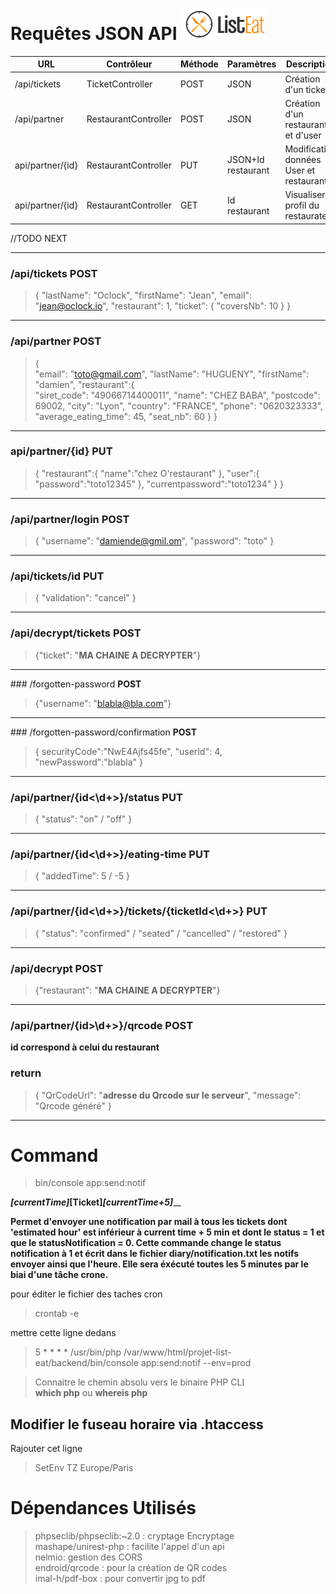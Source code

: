 # Requêtes JSON API ![Logo legalistEat](./ressource/logo/LogoListEat.png)

URL|Contrôleur|Méthode|Paramètres|Description|
|---|---|---|---|---|
|/api/tickets |TicketController|POST|JSON|Création d'un ticket|
|/api/partner|RestaurantController|POST|JSON|Création d'un restaurant et d'user|
|api/partner/{id}|RestaurantController|PUT|JSON+Id restaurant|Modification données User et restaurant|
|api/partner/{id}|RestaurantController|GET|Id restaurant|Visualiser le profil du restaurateur|

//TODO NEXT

-------------------------------------
### /api/tickets **POST**

>{
>	"lastName": "Oclock",
>	"firstName": "Jean",
>	"email": "jean@oclock.io",
>	"restaurant": 1,
>	"ticket": {
>		"coversNb": 10
>	}
>}
-------------------------------------

### /api/partner **POST**

> {  
> "email": "toto@gmail.com",
> "lastName": "HUGUENY",
> "firstName": "damien",
> "restaurant":{  
>	"siret_code": "49066714400011",
>	"name": "CHEZ BABA",
>	"postcode": 69002,
>	"city": "Lyon",
>	"country": "FRANCE",
>	"phone": "0620323333",
>	"average_eating_time": 45,
>	"seat_nb": 60
>	}
>}

------------------------------------------
### api/partner/{id} **PUT**

>{
>	"restaurant":{
>		"name":"chez O'restaurant"
>	},
>	"user":{
>			"password":"toto12345"
>	},
>	"currentpassword":"toto1234"
>}
>}

------------------------------------------
### /api/partner/login **POST**
>{
>	"username": "damiende@gmil.om", "password": "toto"
>}
------------------------------------------
### /api/tickets/id **PUT**

>{
>	"validation": "cancel"
>}
-------------------------------------------
### /api/decrypt/tickets **POST**

> {"ticket": "**MA CHAINE A DECRYPTER**"}

-------------------------------------------
### /forgotten-password **POST**

> {"username": "blabla@bla.com"}

--------------------------------------------
### /forgotten-password/confirmation **POST**

> {
> securityCode":"NwE4Ajfs45fe",
> "userId": 4,
> "newPassword":"blabla"
> }

--------------------------------------------
### /api/partner/{id<\d+>}/status **PUT**

> {
>	"status": "on" / "off"
> }

-----------------------------------------
### /api/partner/{id<\d+>}/eating-time **PUT**

> {
>	"addedTime": 5 / -5
> }

------------------------------------------
### /api/partner/{id<\d+>}/tickets/{ticketId<\d+>} **PUT**

> {
>    "status": "confirmed" / "seated" / "cancelled" / "restored"
> }

-------------------------------------------
### /api/decrypt **POST**

> {"restaurant": "**MA CHAINE A DECRYPTER**"}

-------------------------------------------
### /api/partner/{id>\d+>}/qrcode **POST**

**id correspond à celui du restaurant**

### return

>{
>  "QrCodeUrl": "**adresse du Qrcode sur le serveur**",
>  "message": "Qrcode généré"
>}

-------------------------------------------

# Command

> bin/console app:send:notif

_____________[currentTime]_________[Ticket]_____[currentTime+5]___________ 

**Permet d'envoyer une notification par mail à tous les tickets dont 'estimated hour' est inférieur à current time + 5 min
et dont le status = 1 et que le statusNotification = 0.
Cette commande change le status notification à 1 et écrit dans le fichier diary/notification.txt les notifs envoyer ainsi que l'heure.
Elle sera éxécuté toutes les 5 minutes par le biai  d'une tâche crone.** 

pour éditer le fichier des taches cron 

> crontab -e

mettre cette ligne dedans
> 5 * * * *  /usr/bin/php   /var/www/html/projet-list-eat/backend/bin/console app:send:notif --env=prod

> Connaitre le  chemin absolu vers le binaire PHP CLI  
>  **which php** ou **whereis php**

## Modifier le fuseau horaire via .htaccess
Rajouter cet ligne
> SetEnv TZ Europe/Paris

# Dépendances Utilisés

> phpseclib/phpseclib:~2.0 : cryptage Encryptage  
> mashape/unirest-php : facilite l'appel d'un api  
> nelmio: gestion des CORS  
> endroid/qrcode : pour la création de QR codes  
> imal-h/pdf-box : pour convertir jpg to pdf  


